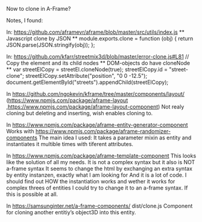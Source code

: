 Now to clone in A-Frame?

Notes, I found:

In: https://github.com/aframevr/aframe/blob/master/src/utils/index.js
** Javascript clone by JSON **
module.exports.clone = function (obj) {
  return JSON.parse(JSON.stringify(obj));
};


In: https://github.com/kfarr/streetmix3d/blob/master/error-clone.js#L81
    // Copy the element and its child nodes ** DOM-objects do have cloneNode **
    var streetElCopy = streetEl.cloneNode(true);
    streetElCopy.id = "street-clone";
    streetElCopy.setAttribute("position", "0 0 -12.5");
    document.getElementById("streets").appendChild(streetElCopy);


In https://github.com/ngokevin/kframe/tree/master/components/layout/
(https://www.npmjs.com/package/aframe-layout
,https://www.npmjs.com/package/aframe-layout-component)
Not realy cloning but deleting and inserting, wish enables cloning to.


In https://www.npmjs.com/package/aframe-entity-generator-component
Works with https://www.npmjs.com/package/aframe-randomizer-components
The main idea I used: It takes a parameter mixin as entity
and instantiates it multible times with tiferent attributes.


In https://www.npmjs.com/package/aframe-template-component
This looks like the solution of all my needs.
It is not a complex syntax but it also is NOT a-frame syntax
It seems to change the html by exchanging an extra syntax by entity instanzen, exactly what I am looking for
And it is a lot of code.
I should find out HOW the instantiation works and wether it works for complex threes of entities
I could try to change it to an a-frame syntax. If this is possible at all.


In https://samsunginter.net/a-frame-components/
dist/clone.js
Component for cloning another entitiy’s object3D into this entity.
<script src="https://samsunginternet.github.io/a-frame-components/dist/clone.js"></script>
<a-entity id="clone-me" geometry="primitive: cylinder; height: 0.5; radius: 1.3" rotation="-90 0 0" material="color: grey;"></a-entity>
<a-entity clone="clone-me" position="2 0 0"></a-entity> <!-- Duplicate object moved 2 units across -->
